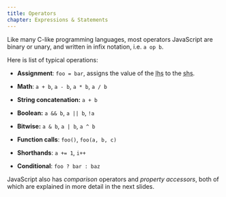```yaml
---
title: Operators
chapter: Expressions & Statements
---
```


Like many C-like programming languages, most operators JavaScript are binary or
unary, and written in infix notation, i.e. `a op b`.

Here is list of typical operations:

- **Assignment**: `foo = bar`, assigns the value of the <abbr title="Left Hand 
Side">lhs</abbr> to the <abbr title="Right Hand Side">shs</abbr>.

- **Math**: `a + b`, `a - b`, `a * b`, `a / b`

- **String concatenation:** `a + b`

- **Boolean:** `a && b`, `a || b`, `!a`

- **Bitwise:** `a & b`, `a | b`, `a ^ b`

- **Function calls**: `foo()`, `foo(a, b, c)`

- **Shorthands**: `a += 1`, `i++`

- **Conditional**: `foo ? bar : baz`

JavaScript also has *comparison* operators and *property accessors*,
both of which are explained in more detail in the next slides.
